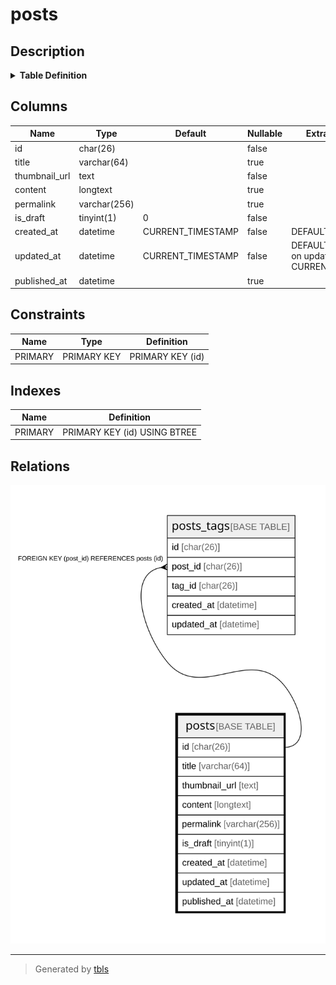 # posts

## Description

<details>
<summary><strong>Table Definition</strong></summary>

```sql
CREATE TABLE `posts` (
  `id` char(26) COLLATE utf8mb4_unicode_ci NOT NULL,
  `title` varchar(64) COLLATE utf8mb4_unicode_ci DEFAULT NULL,
  `thumbnail_url` text CHARACTER SET utf8mb4 COLLATE utf8mb4_unicode_ci NOT NULL,
  `content` longtext CHARACTER SET utf8mb4 COLLATE utf8mb4_unicode_ci,
  `permalink` varchar(256) CHARACTER SET utf8mb4 COLLATE utf8mb4_unicode_ci DEFAULT NULL,
  `is_draft` tinyint(1) NOT NULL DEFAULT '0',
  `created_at` datetime NOT NULL DEFAULT CURRENT_TIMESTAMP,
  `updated_at` datetime NOT NULL DEFAULT CURRENT_TIMESTAMP ON UPDATE CURRENT_TIMESTAMP,
  `published_at` datetime DEFAULT NULL,
  PRIMARY KEY (`id`)
) ENGINE=InnoDB DEFAULT CHARSET=utf8mb4 COLLATE=utf8mb4_unicode_ci
```

</details>

## Columns

| Name | Type | Default | Nullable | Extra Definition | Children | Parents | Comment |
| ---- | ---- | ------- | -------- | --------------- | -------- | ------- | ------- |
| id | char(26) |  | false |  | [posts_tags](posts_tags.md) |  |  |
| title | varchar(64) |  | true |  |  |  |  |
| thumbnail_url | text |  | false |  |  |  |  |
| content | longtext |  | true |  |  |  |  |
| permalink | varchar(256) |  | true |  |  |  |  |
| is_draft | tinyint(1) | 0 | false |  |  |  |  |
| created_at | datetime | CURRENT_TIMESTAMP | false | DEFAULT_GENERATED |  |  |  |
| updated_at | datetime | CURRENT_TIMESTAMP | false | DEFAULT_GENERATED on update CURRENT_TIMESTAMP |  |  |  |
| published_at | datetime |  | true |  |  |  |  |

## Constraints

| Name | Type | Definition |
| ---- | ---- | ---------- |
| PRIMARY | PRIMARY KEY | PRIMARY KEY (id) |

## Indexes

| Name | Definition |
| ---- | ---------- |
| PRIMARY | PRIMARY KEY (id) USING BTREE |

## Relations

![er](posts.svg)

---

> Generated by [tbls](https://github.com/k1LoW/tbls)
